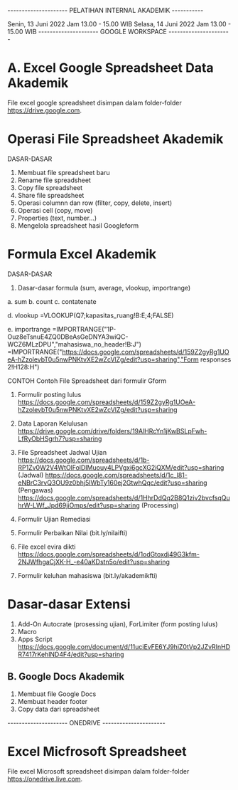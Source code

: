 --------------------- PELATIHAN INTERNAL AKADEMIK -----------

Senin, 13 Juni 2022 Jam 13.00 - 15.00 WIB 
Selasa, 14 Juni 2022 Jam 13.00 - 15.00 WIB
--------------------- GOOGLE WORKSPACE ----------------------
<h1>A. Excel Google Spreadsheet Data Akademik</h1>

File excel google spreadsheet disimpan dalam folder-folder https://drive.google.com.

# Operasi File Spreadsheet Akademik

DASAR-DASAR
1. Membuat file spreadsheet baru
2. Rename file spreadsheet
3. Copy file spreadsheet
4. Share file spreadsheet
6. Operasi columnn dan row (filter, copy, delete, insert)
7. Operasi cell (copy, move)
8. Properties (text, number...)
10. Mengelola spreadsheet hasil Googleform

# Formula Excel Akademik

DASAR-DASAR
1. Dasar-dasar formula (sum, average, vlookup, importrange)

a. sum
b. count
c. contatenate

d. vlookup
=VLOOKUP(Q7;kapasitas_ruang!B:E;4;FALSE)

e. importrange
=IMPORTRANGE("1P-Ouz8eTsnuE4ZQ0DBeAsGeDNYA3wiQC-WCZ6MLzDPU","mahasiswa_no_header!B:J") 
=IMPORTRANGE("https://docs.google.com/spreadsheets/d/159Z2gyRg1UOeA-hZzolevbT0u5nwPNKtvXE2wZcVlZg/edit?usp=sharing","Form responses 2!H128:H") 

CONTOH
Contoh File Spreadsheet dari formulir Gform 
1. Formulir posting lulus
   https://docs.google.com/spreadsheets/d/159Z2gyRg1UOeA-hZzolevbT0u5nwPNKtvXE2wZcVlZg/edit?usp=sharing 
2. Data Laporan Kelulusan
   https://drive.google.com/drive/folders/19AlHRcYn1jKwBSLpFwh-LfRyObHSgrh7?usp=sharing
3. File Spreadsheet Jadwal Ujian
   https://docs.google.com/spreadsheets/d/1b-RP1Zv0W2V4WtOlFolDIMuouy4LPVgxi6gcXG2iQXM/edit?usp=sharing (Jadwal)
   https://docs.google.com/spreadsheets/d/1c_l81-eNBrC3rvQ3OU9z0bhj5IWbTy160ej2GtwhQqc/edit?usp=sharing (Pengawas)
   https://docs.google.com/spreadsheets/d/1HhrDdQq2B8Q1ziv2bvcfsqQuhrW-LWf_Jpd69jiOmps/edit?usp=sharing (Processing)  
   
4. Formulir Ujian Remediasi

5. Formulir Perbaikan Nilai (bit.ly/nilaifti)

6. File excel evira dikti https://docs.google.com/spreadsheets/d/1odGtoxdj49G3kfm-2NJWfhgaCjXK-H_-e40aKDstn5o/edit?usp=sharing 

7. Formulir keluhan mahasiswa (bit.ly/akademikfti)

# Dasar-dasar Extensi

1. Add-On
   Autocrate (prosessing ujian), ForLimiter (form posting lulus)
2. Macro
3. Apps Script
   https://docs.google.com/document/d/11uciEvFE6YJ9hiZ0tVp2JZvRInHDR7417rKehlND4F4/edit?usp=sharing 

<h2>B. Google Docs Akademik</h1>

1. Membuat file Google Docs
2. Membuat header footer
3. Copy data dari spreadsheet

--------------------- ONEDRIVE ----------------------

<h1>Excel Micfrosoft Spreadsheet</h1>

File excel Microsoft spreadsheet disimpan dalam folder-folder https://onedrive.live.com.
